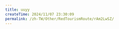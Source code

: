 ```yaml
---
title: uuyy
createTime: 2024/11/07 23:30:09
permalink: /zh-TW/Other/RedTourismRoute/rAm2LwSZ/
---
```

